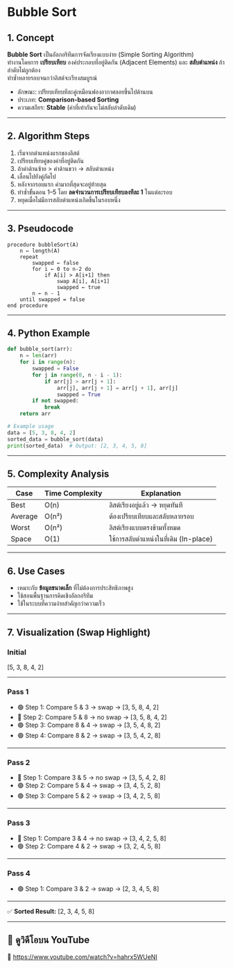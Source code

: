 # Bubble Sort

## 1. Concept
**Bubble Sort** เป็นอัลกอริทึมการจัดเรียงแบบง่าย (Simple Sorting Algorithm)  
ทำงานโดยการ **เปรียบเทียบ** องค์ประกอบที่อยู่ติดกัน (Adjacent Elements) และ **สลับตำแหน่ง** ถ้าลำดับไม่ถูกต้อง  
ทำซ้ำหลายรอบจนกว่าลิสต์จะเรียงสมบูรณ์

- ลักษณะ: เปรียบเทียบทีละคู่เหมือนฟองอากาศลอยขึ้นไปด้านบน
- ประเภท: **Comparison-based Sorting**
- ความเสถียร: **Stable** (ค่าที่เท่ากันจะไม่สลับลำดับเดิม)

---

## 2. Algorithm Steps
1. เริ่มจากตำแหน่งแรกของลิสต์
2. เปรียบเทียบคู่ของค่าที่อยู่ติดกัน
3. ถ้าค่าด้านซ้าย > ค่าด้านขวา → สลับตำแหน่ง
4. เลื่อนไปยังคู่ถัดไป
5. หลังจากรอบแรก ค่ามากที่สุดจะอยู่ท้ายสุด
6. ทำซ้ำขั้นตอน 1–5 โดย **ลดจำนวนการเปรียบเทียบลงทีละ 1** ในแต่ละรอบ
7. หยุดเมื่อไม่มีการสลับตำแหน่งเกิดขึ้นในรอบหนึ่ง

---

## 3. Pseudocode
```
procedure bubbleSort(A)
    n ← length(A)
    repeat
        swapped ← false
        for i ← 0 to n-2 do
            if A[i] > A[i+1] then
                swap A[i], A[i+1]
                swapped ← true
        n ← n - 1
    until swapped = false
end procedure
```

---

## 4. Python Example
```python
def bubble_sort(arr):
    n = len(arr)
    for i in range(n):
        swapped = False
        for j in range(0, n - i - 1):
            if arr[j] > arr[j + 1]:
                arr[j], arr[j + 1] = arr[j + 1], arr[j]
                swapped = True
        if not swapped:
            break
    return arr

# Example usage
data = [5, 3, 8, 4, 2]
sorted_data = bubble_sort(data)
print(sorted_data)  # Output: [2, 3, 4, 5, 8]
```

---

## 5. Complexity Analysis
| Case       | Time Complexity | Explanation                              |
|------------|----------------|------------------------------------------|
| Best       | O(n)           | ลิสต์เรียงอยู่แล้ว → หยุดทันที          |
| Average    | O(n²)          | ต้องเปรียบเทียบและสลับหลายรอบ           |
| Worst      | O(n²)          | ลิสต์เรียงแบบตรงข้ามทั้งหมด              |
| Space      | O(1)           | ใช้การสลับตำแหน่งในที่เดิม (In-place)   |

---

## 6. Use Cases
- เหมาะกับ **ข้อมูลขนาดเล็ก** ที่ไม่ต้องการประสิทธิภาพสูง
- ใช้สอนพื้นฐานการคิดเชิงอัลกอริทึม
- ใช้ในระบบที่ความง่ายสำคัญกว่าความเร็ว

---

## 7. Visualization (Swap Highlight)

### Initial
[5, 3, 8, 4, 2]

---

### Pass 1
- 🟢 Step 1: Compare 5 & 3 → swap → [3, 5, 8, 4, 2]  
- 🔴 Step 2: Compare 5 & 8 → no swap → [3, 5, 8, 4, 2]  
- 🟢 Step 3: Compare 8 & 4 → swap → [3, 5, 4, 8, 2]  
- 🟢 Step 4: Compare 8 & 2 → swap → [3, 5, 4, 2, 8]

---

### Pass 2
- 🔴 Step 1: Compare 3 & 5 → no swap → [3, 5, 4, 2, 8]  
- 🟢 Step 2: Compare 5 & 4 → swap → [3, 4, 5, 2, 8]  
- 🟢 Step 3: Compare 5 & 2 → swap → [3, 4, 2, 5, 8]

---

### Pass 3
- 🔴 Step 1: Compare 3 & 4 → no swap → [3, 4, 2, 5, 8]  
- 🟢 Step 2: Compare 4 & 2 → swap → [3, 2, 4, 5, 8]

---

### Pass 4
- 🟢 Step 1: Compare 3 & 2 → swap → [2, 3, 4, 5, 8]

---

✅ **Sorted Result:** [2, 3, 4, 5, 8]

---

## 🎥 ดูวิดีโอบน YouTube  
🔗 https://www.youtube.com/watch?v=hahrx5WUeNI
